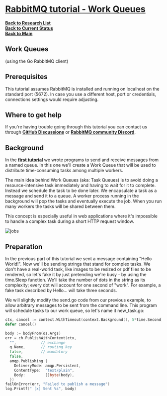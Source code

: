 # **[RabbitMQ tutorial - Work Queues](https://www.rabbitmq.com/tutorials/tutorial-two-go)**

**[Back to Research List](../../../research//research_list.md)**\
**[Back to Current Status](../../../development/status/weekly/current_status.md)**\
**[Back to Main](../../../README.md)**

## Work Queues

(using the Go RabbitMQ client)

## Prerequisites

This tutorial assumes RabbitMQ is installed and running on localhost on the standard port (5672). In case you use a different host, port or credentials, connections settings would require adjusting.

## Where to get help

If you're having trouble going through this tutorial you can contact us through **[GitHub Discussions](https://github.com/rabbitmq/rabbitmq-server/discussions)** or **[RabbitMQ community Discord](https://www.rabbitmq.com/discord/)**.

## Background

In the **[first tutorial](https://www.rabbitmq.com/tutorials/tutorial-one-go)** we wrote programs to send and receive messages from a named queue. In this one we'll create a Work Queue that will be used to distribute time-consuming tasks among multiple workers.

The main idea behind Work Queues (aka: Task Queues) is to avoid doing a resource-intensive task immediately and having to wait for it to complete. Instead we schedule the task to be done later. We encapsulate a task as a message and send it to a queue. A worker process running in the background will pop the tasks and eventually execute the job. When you run many workers the tasks will be shared between them.

This concept is especially useful in web applications where it's impossible to handle a complex task during a short HTTP request window.

![jobs](https://quarkus.io/assets/images/posts/redis-job-queue/pattern.png)

## Preparation

In the previous part of this tutorial we sent a message containing "Hello World!". Now we'll be sending strings that stand for complex tasks. We don't have a real-world task, like images to be resized or pdf files to be rendered, so let's fake it by just pretending we're busy - by using the time.Sleep function. We'll take the number of dots in the string as its complexity; every dot will account for one second of "work". For example, a fake task described by Hello... will take three seconds.

We will slightly modify the send.go code from our previous example, to allow arbitrary messages to be sent from the command line. This program will schedule tasks to our work queue, so let's name it new_task.go:

```go
ctx, cancel := context.WithTimeout(context.Background(), 5*time.Second)
defer cancel()

body := bodyFrom(os.Args)
err = ch.PublishWithContext(ctx,
  "",           // exchange
  q.Name,       // routing key
  false,        // mandatory
  false,
  amqp.Publishing {
    DeliveryMode: amqp.Persistent,
    ContentType:  "text/plain",
    Body:         []byte(body),
  })
failOnError(err, "Failed to publish a message")
log.Printf(" [x] Sent %s", body)
```

